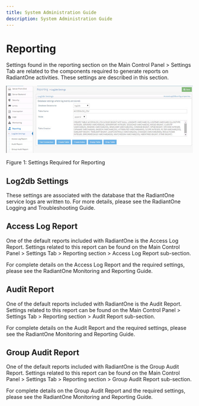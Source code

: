 ```yaml
---
title: System Administration Guide
description: System Administration Guide
---
```


# Reporting

Settings found in the reporting section on the Main Control Panel > Settings Tab are related to the components required to generate reports on RadiantOne activities. These settings are described in this section.

![Settings Required for Reporting](Media/Image3.147.jpg)

Figure 1: Settings Required for Reporting

## Log2db Settings

These settings are associated with the database that the RadiantOne service logs are written to. For more details, please see the RadiantOne Logging and Troubleshooting Guide.

## Access Log Report

One of the default reports included with RadiantOne is the Access Log Report. Settings related to this report can be found on the Main Control Panel > Settings Tab > Reporting section > Access Log Report sub-section.

For complete details on the Access Log Report and the required settings, please see the RadiantOne Monitoring and Reporting Guide.

## Audit Report

One of the default reports included with RadiantOne is the Audit Report. Settings related to this report can be found on the Main Control Panel > Settings Tab > Reporting section > Audit Report sub-section.

For complete details on the Audit Report and the required settings, please see the RadiantOne Monitoring and Reporting Guide.

## Group Audit Report

One of the default reports included with RadiantOne is the Group Audit Report. Settings related to this report can be found on the Main Control Panel > Settings Tab > Reporting section > Group Audit Report sub-section.

For complete details on the Group Audit Report and the required settings, please see the RadiantOne Monitoring and Reporting Guide.
